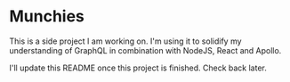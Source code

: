 # Munchies

This is a side project I am working on. I'm using it to solidify my understanding of GraphQL in combination with NodeJS, React and Apollo.

I'll update this README once this project is finished. Check back later.
